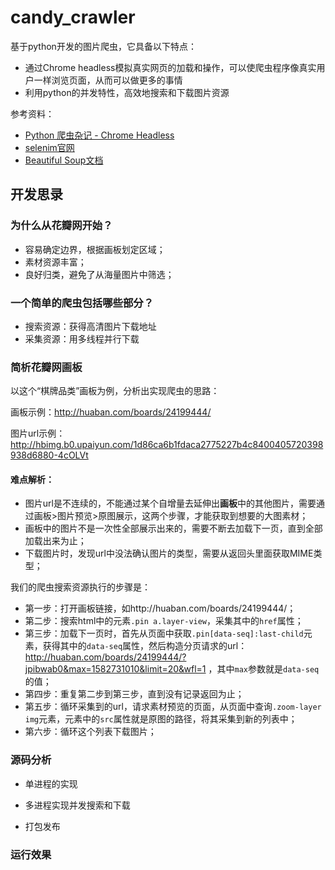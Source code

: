 # candy_crawler
基于python开发的图片爬虫，它具备以下特点：

* 通过Chrome headless模拟真实网页的加载和操作，可以使爬虫程序像真实用户一样浏览页面，从而可以做更多的事情
* 利用python的并发特性，高效地搜索和下载图片资源

参考资料：

* [Python 爬虫杂记 - Chrome Headless](https://www.jianshu.com/p/779b8b23e08f)
* [selenim官网](https://selenium-python.readthedocs.io/) 
* [Beautiful Soup文档](https://www.crummy.com/software/BeautifulSoup/bs4/doc/index.zh.html)

## 开发思录

### 为什么从花瓣网开始？

* 容易确定边界，根据画板划定区域；
* 素材资源丰富；
* 良好归类，避免了从海量图片中筛选；

### 一个简单的爬虫包括哪些部分？

* 搜索资源：获得高清图片下载地址
* 采集资源：用多线程并行下载

### 简析花瓣网画板

以这个“棋牌品类”画板为例，分析出实现爬虫的思路：

画板示例：http://huaban.com/boards/24199444/

图片url示例：http://hbimg.b0.upaiyun.com/1d86ca6b1fdaca2775227b4c8400405720398938d6880-4cOLVt

#### 难点解析：

* 图片url是不连续的，不能通过某个自增量去延伸出**画板**中的其他图片，需要通过画板>图片预览>原图展示，这两个步骤，才能获取到想要的大图素材；
* 画板中的图片不是一次性全部展示出来的，需要不断去加载下一页，直到全部加载出来为止；
* 下载图片时，发现url中没法确认图片的类型，需要从返回头里面获取MIME类型；


我们的爬虫搜索资源执行的步骤是：

* 第一步：打开画板链接，如http://huaban.com/boards/24199444/；
* 第二步：搜索html中的元素`.pin a.layer-view`，采集其中的`href`属性；
* 第三步：加载下一页时，首先从页面中获取`.pin[data-seq]:last-child`元素，获得其中的`data-seq`属性，然后构造分页请求的url：http://huaban.com/boards/24199444/?jpibwab0&max=1582731010&limit=20&wfl=1 ，其中`max`参数就是`data-seq`的值；
* 第四步：重复第二步到第三步，直到没有记录返回为止；
* 第五步：循环采集到的url，请求素材预览的页面，从页面中查询`.zoom-layer img`元素，元素中的`src`属性就是原图的路径，将其采集到新的列表中；
* 第六步：循环这个列表下载图片；

### 源码分析

* 单进程的实现

* 多进程实现并发搜索和下载

* 打包发布

### 运行效果

